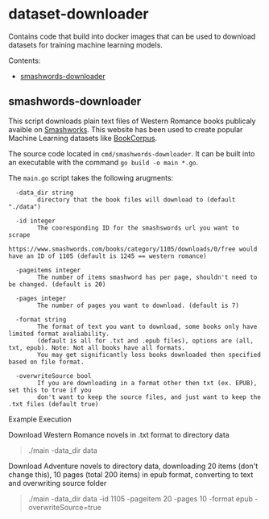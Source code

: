 # dataset-downloader <!-- omit in toc -->

Contains code that build into docker images that can be used to download datasets for training machine learning models.

Contents:
- [smashwords-downloader](#smashwords-downloader)

## smashwords-downloader

This script downloads plain text files of Western Romance books publicaly avaible on [Smashworks](https://www.smashwords.com/). This website has been used to create popular Machine Learning datasets like [BookCorpus](https://huggingface.co/datasets/bookcorpus).

The source code located in `cmd/smashwords-downloader`. 
It can be built into an executable with the command `go build -o main *.go`.

The `main.go` script takes the following arugments:
```
  -data_dir string
        directory that the book files will download to (default "./data")
  
  -id integer
        The cooresponding ID for the smashswords url you want to scrape
        https://www.smashwords.com/books/category/1105/downloads/0/free would have an ID of 1105 (default is 1245 == western romance)

  -pageitems integer
        The number of items smashword has per page, shouldn't need to be changed. (default is 20)

  -pages integer
        The number of pages you want to download. (default is 7)

  -format string
        The format of text you want to download, some books only have limited format avaliability.
        (default is all for .txt and .epub files), options are (all, txt, epub). Note: Not all books have all formats.
        You may get significantly less books downloaded then specified based on file format.

  -overwriteSource bool
        If you are downloading in a format other then txt (ex. EPUB), set this to true if you
        don't want to keep the source files, and just want to keep the .txt files (default true)
```

Example Execution

Download Western Romance novels in .txt format to directory data
>./main -data_dir data

Download Adventure novels to directory data, downloading 20 items (don't change this), 10 pages (total 200 items) in epub format, converting to text and overwriting source folder
> ./main -data_dir data -id 1105 -pageitem 20 -pages 10 -format epub -overwriteSource=true
